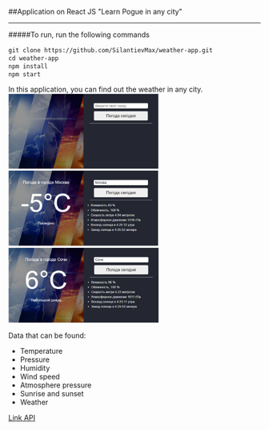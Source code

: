 ﻿##Application on React JS "Learn Pogue in any city"
___
#####To run, run the following commands
```
git clone https://github.com/SilantievMax/weather-app.git
cd weather-app
npm install
npm start
```
In this application, you can find out the weather in any city.
<img src="img/weather1.png" alt="weather" width="300"/>
<img src="img/weather2.png" alt="weather" width="300"/>
<img src="img/weather3.png" alt="weather" width="300"/>
<!-- ![weather](img/weather1.png)
![weather](img/weather2.png)
![weather](img/weather3.png) -->
Data that can be found:
- Temperature
- Pressure
- Humidity
- Wind speed
- Atmosphere pressure
- Sunrise and sunset
- Weather 

[Link API](https://openweathermap.org/)
